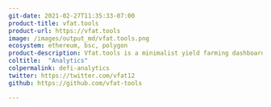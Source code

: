 ```yaml
---
git-date: 2021-02-27T11:35:33-07:00
product-title: vfat.tools
product-url: https://vfat.tools
image: /images/output_md/vfat.tools.png
ecosystem: ethereum, bsc, polygon
product-description: Vfat.tools is a minimalist yield farming dashboard and farming calculator where you can find the most popular farms and their APY
coltitle:  "Analytics"
colpermalink: defi-analytics
twitter: https://twitter.com/vfat12
github: https://github.com/vfat-tools

---
```

